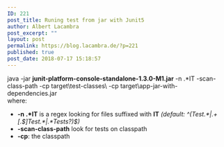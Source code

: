 ```yaml
---
ID: 221
post_title: Runing test from jar with Junit5
author: Albert Lacambra
post_excerpt: ""
layout: post
permalink: https://blog.lacambra.de/?p=221
published: true
post_date: 2018-07-17 15:18:57
---
```

<div class="161206">java -jar <strong>junit-platform-console-standalone-1.3.0-M1.jar</strong> -n .*IT -scan-class-path -cp target\test-classes\ -cp target\app-jar-with-dependencies.jar</div>
<div></div>
<div>where:</div>
<ul>
 	<li><strong>-n .*IT</strong> is a regex looking for files suffixed with <strong>IT</strong> <em>(default: ^(Test.*|.+[.$]Test.*|.*Tests?)$)</em></li>
 	<li><strong>-scan-class-path</strong> look for tests on classpath</li>
 	<li><strong>-cp</strong>: the classpath</li>
</ul>